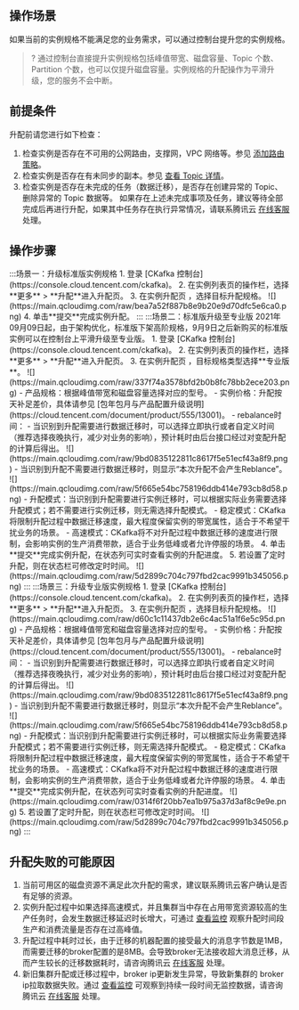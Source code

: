 ## 操作场景

如果当前的实例规格不能满足您的业务需求，可以通过控制台提升您的实例规格。

> ? 通过控制台直接提升实例规格包括峰值带宽、磁盘容量、Topic 个数、Partition 个数，也可以仅提升磁盘容量。实例规格的升配操作为平滑升级，您的服务不会中断。

## 前提条件

升配前请您进行如下检查：

1. 检查实例是否存在不可用的公网路由，支撑网，VPC 网络等。参见 [添加路由策略](https://cloud.tencent.com/document/product/597/36348)。
2. 检查实例是否存在有未同步的副本。参见 [查看 Topic 详情](https://cloud.tencent.com/document/product/597/20247#.E6.9F.A5.E7.9C.8B-topic)。
3. 检查实例是否存在未完成的任务（数据迁移），是否存在创建异常的 Topic、删除异常的 Topic 数据等。
如果存在上述未完成事项及任务，建议等待全部完成后再进行升配，如果其中任务存在执行异常情况，请联系腾讯云 [在线客服](https://cloud.tencent.com/online-service?from=doc_1149) 处理。

## 操作步骤

<dx-tabs>
:::场景一：升级标准版实例规格
1. 登录 [CKafka 控制台](https://console.cloud.tencent.com/ckafka)。
2. 在实例列表页的操作栏，选择**更多** > **升配**进入升配页。
3. 在实例升配页 ，选择目标升配规格。
   ![](https://main.qcloudimg.com/raw/bea7a52f887b8e9b20e9d70dfc5e6ca0.png)
4. 单击**提交**完成实例升配。
:::
:::场景二：标准版升级至专业版
2021年09月09日起，由于架构优化，标准版下架高阶规格，9月9日之后新购买的标准版实例可以在控制台上平滑升级至专业版。
1. 登录 [CKafka 控制台](https://console.cloud.tencent.com/ckafka)。
2. 在实例列表页的操作栏，选择**更多** > **升配**进入升配页。
3. 在实例升配页 ，目标规格类型选择**专业版**。
   ![](https://main.qcloudimg.com/raw/337f74a3578bfd2b0b8fc78bb2ece203.png)
   - 产品规格：根据峰值带宽和磁盘容量选择对应的型号。
   - 实例价格：升配按天补足差价，具体请参见 [包年包月与产品配置升级说明](https://cloud.tencent.com/document/product/555/13001)。
   - rebalance时间：
     - 当识别到升配需要进行数据迁移时，可以选择立即执行或者自定义时间（推荐选择夜晚执行，减少对业务的影响），预计耗时由后台接口经过对变配升配的计算后得出。
       ![](https://main.qcloudimg.com/raw/9bd0835122811c8617f5e51ecf43a8f9.png)
     - 当识别到升配不需要进行数据迁移时，则显示“本次升配不会产生Reblance”。
       ![](https://main.qcloudimg.com/raw/5f665e54bc758196ddb414e793cb8d58.png)
   - 升配模式：当识别到升配需要进行实例迁移时，可以根据实际业务需要选择升配模式；若不需要进行实例迁移，则无需选择升配模式。
     - 稳定模式：CKafka将限制升配过程中数据迁移速度，最大程度保留实例的带宽属性，适合于不希望干扰业务的场景。
     - 高速模式：CKafka将不对升配过程中数据迁移的速度进行限制，会影响实例的生产消费带款，适合于业务低峰或者允许停服的场景。
4. 单击**提交**完成实例升配，在状态列可实时查看实例的升配进度。
5. 若设置了定时升配，则在状态栏可修改定时时间。
   ![](https://main.qcloudimg.com/raw/5d2899c704c797fbd2cac9991b345056.png)
:::
:::场景三：升级专业版实例规格
1. 登录 [CKafka 控制台](https://console.cloud.tencent.com/ckafka)。
2. 在实例列表页的操作栏，选择**更多** > **升配**进入升配页。
3. 在实例升配页 ，选择目标升配规格。
   ![](https://main.qcloudimg.com/raw/d60c1c11437db2e6c4ac51a1f6e5c95d.png)
- 产品规格：根据峰值带宽和磁盘容量选择对应的型号。
- 实例价格：升配按天补足差价，具体请参见 [包年包月与产品配置升级说明](https://cloud.tencent.com/document/product/555/13001)。
- rebalance时间：
  - 当识别到升配需要进行数据迁移时，可以选择立即执行或者自定义时间（推荐选择夜晚执行，减少对业务的影响），预计耗时由后台接口经过对变配升配的计算后得出。
    ![](https://main.qcloudimg.com/raw/9bd0835122811c8617f5e51ecf43a8f9.png)
  - 当识别到升配不需要进行数据迁移时，则显示“本次升配不会产生Reblance”。
    ![](https://main.qcloudimg.com/raw/5f665e54bc758196ddb414e793cb8d58.png)
- 升配模式：当识别到升配需要进行实例迁移时，可以根据实际业务需要选择升配模式；若不需要进行实例迁移，则无需选择升配模式。
  - 稳定模式：CKafka将限制升配过程中数据迁移速度，最大程度保留实例的带宽属性，适合于不希望干扰业务的场景。
  - 高速模式：CKafka将不对升配过程中数据迁移的速度进行限制，会影响实例的生产消费带款，适合于业务低峰或者允许停服的场景。
4. 单击**提交**完成实例升配，在状态列可实时查看实例的升配进度。
   ![](https://main.qcloudimg.com/raw/0314f6f20bb7ea1b975a37d3af8c9e9e.png)
5. 若设置了定时升配，则在状态栏可修改定时时间。
   ![](https://main.qcloudimg.com/raw/5d2899c704c797fbd2cac9991b345056.png)
:::
</dx-tabs>

## 升配失败的可能原因

1. 当前可用区的磁盘资源不满足此次升配的需求，建议联系腾讯云客户确认是否有足够的资源。
2. 实例升配过程中如果选择高速模式，并且集群当中存在占用带宽资源较高的生产任务时，会发生数据迁移延迟时长增大，可通过 [查看监控](https://cloud.tencent.com/document/product/597/12167) 观察升配时间段生产和消费流量是否存在过高峰值。
3. 升配过程中耗时过长，由于迁移的机器配置的接受最大的消息字节数是1MB，而需要迁移的broker配置的是8MB。会导致broker无法接收超大消息迁移，从而产生较长的迁移数据耗时，请咨询腾讯云 [在线客服](https://cloud.tencent.com/online-service?from=doc_1149) 处理。
4. 新旧集群升配或迁移过程中，broker ip更新发生异常，导致新集群的 broker ip拉取数据失败。通过 [查看监控](https://cloud.tencent.com/document/product/597/12167) 可观察到持续一段时间无监控数据，请咨询腾讯云 [在线客服](https://cloud.tencent.com/online-service?from=doc_1149) 处理。
